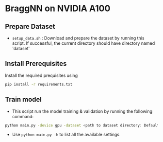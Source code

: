 # BraggNN on NVIDIA A100

## Prepare Dataset

* `setup_data.sh` : Download and prepare the dataset by running this script. If successful, the current directory should have directory named 'dataset'


## Install Prerequisites

Install the required prequisites using
```bash
pip install -r requirements.txt
```
## Train model

* This script run the model training & validation by running the following command:
```bash
python main.py -device gpu -dataset <path to dataset directory: Default='./dataset'>
```

* Use ```python main.py -h``` to list all the available settings

